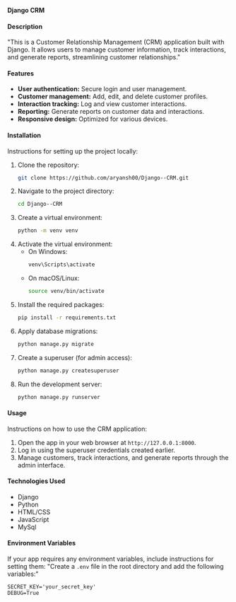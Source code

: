 **Django CRM**

#### Description
"This is a Customer Relationship Management (CRM) application built with Django. It allows users to manage customer information, track interactions, and generate reports, streamlining customer relationships."

#### Features
- **User authentication:** Secure login and user management.
- **Customer management:** Add, edit, and delete customer profiles.
- **Interaction tracking:** Log and view customer interactions.
- **Reporting:** Generate reports on customer data and interactions.
- **Responsive design:** Optimized for various devices.

#### Installation
Instructions for setting up the project locally:
1. Clone the repository:
   ```bash
   git clone https://github.com/aryansh00/Django--CRM.git
   ```
2. Navigate to the project directory:
   ```bash
   cd Django--CRM
   ```
3. Create a virtual environment:
   ```bash
   python -m venv venv
   ```
4. Activate the virtual environment:
   - On Windows:
     ```bash
     venv\Scripts\activate
     ```
   - On macOS/Linux:
     ```bash
     source venv/bin/activate
     ```
5. Install the required packages:
   ```bash
   pip install -r requirements.txt
   ```
6. Apply database migrations:
   ```bash
   python manage.py migrate
   ```
7. Create a superuser (for admin access):
   ```bash
   python manage.py createsuperuser
   ```
8. Run the development server:
   ```bash
   python manage.py runserver
   ```

#### Usage
Instructions on how to use the CRM application:
1. Open the app in your web browser at `http://127.0.0.1:8000`.
2. Log in using the superuser credentials created earlier.
3. Manage customers, track interactions, and generate reports through the admin interface.

#### Technologies Used
- Django
- Python
- HTML/CSS
- JavaScript
- MySql
  

#### Environment Variables
If your app requires any environment variables, include instructions for setting them:
"Create a `.env` file in the root directory and add the following variables:"
```
SECRET_KEY='your_secret_key'
DEBUG=True
```
